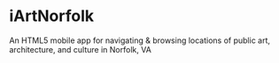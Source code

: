 iArtNorfolk
===========

An HTML5 mobile app for navigating &amp; browsing locations of public art, architecture, and culture in Norfolk, VA